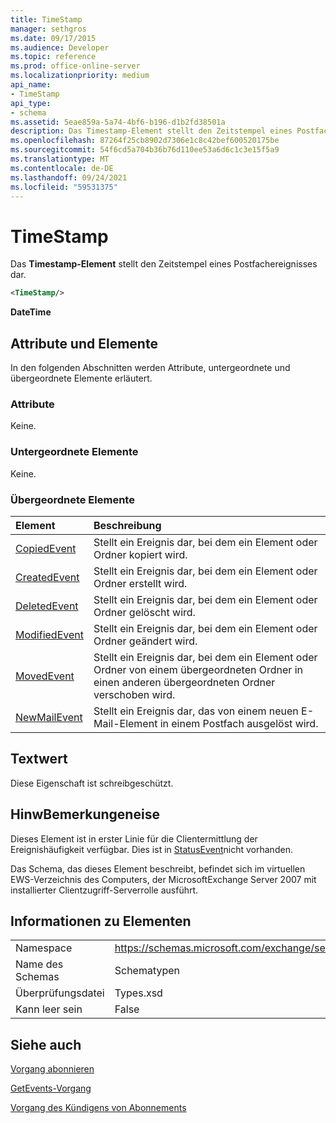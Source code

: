 ```yaml
---
title: TimeStamp
manager: sethgros
ms.date: 09/17/2015
ms.audience: Developer
ms.topic: reference
ms.prod: office-online-server
ms.localizationpriority: medium
api_name:
- TimeStamp
api_type:
- schema
ms.assetid: 5eae859a-5a74-4bf6-b196-d1b2fd38501a
description: Das Timestamp-Element stellt den Zeitstempel eines Postfachereignisses dar.
ms.openlocfilehash: 87264f25cb8902d7306e1c8c42bef600520175be
ms.sourcegitcommit: 54f6cd5a704b36b76d110ee53a6d6c1c3e15f5a9
ms.translationtype: MT
ms.contentlocale: de-DE
ms.lasthandoff: 09/24/2021
ms.locfileid: "59531375"
---
```

# <a name="timestamp"></a>TimeStamp

Das **Timestamp-Element** stellt den Zeitstempel eines Postfachereignisses dar. 
  
```xml
<TimeStamp/>
```

 **DateTime**
## <a name="attributes-and-elements"></a>Attribute und Elemente

In den folgenden Abschnitten werden Attribute, untergeordnete und übergeordnete Elemente erläutert.
  
### <a name="attributes"></a>Attribute

Keine.
  
### <a name="child-elements"></a>Untergeordnete Elemente

Keine.
  
### <a name="parent-elements"></a>Übergeordnete Elemente

|**Element**|**Beschreibung**|
|:-----|:-----|
|[CopiedEvent](copiedevent.md) <br/> |Stellt ein Ereignis dar, bei dem ein Element oder Ordner kopiert wird.  <br/> |
|[CreatedEvent](createdevent.md) <br/> |Stellt ein Ereignis dar, bei dem ein Element oder Ordner erstellt wird.  <br/> |
|[DeletedEvent](deletedevent.md) <br/> |Stellt ein Ereignis dar, bei dem ein Element oder Ordner gelöscht wird.  <br/> |
|[ModifiedEvent](modifiedevent.md) <br/> |Stellt ein Ereignis dar, bei dem ein Element oder Ordner geändert wird.  <br/> |
|[MovedEvent](movedevent.md) <br/> |Stellt ein Ereignis dar, bei dem ein Element oder Ordner von einem übergeordneten Ordner in einen anderen übergeordneten Ordner verschoben wird.  <br/> |
|[NewMailEvent](newmailevent.md) <br/> |Stellt ein Ereignis dar, das von einem neuen E-Mail-Element in einem Postfach ausgelöst wird.  <br/> |
   
## <a name="text-value"></a>Textwert

Diese Eigenschaft ist schreibgeschützt.
  
## <a name="remarks"></a>HinwBemerkungeneise

Dieses Element ist in erster Linie für die Clientermittlung der Ereignishäufigkeit verfügbar. Dies ist in [StatusEvent](statusevent.md)nicht vorhanden.
  
Das Schema, das dieses Element beschreibt, befindet sich im virtuellen EWS-Verzeichnis des Computers, der MicrosoftExchange Server 2007 mit installierter Clientzugriff-Serverrolle ausführt.
  
## <a name="element-information"></a>Informationen zu Elementen

|||
|:-----|:-----|
|Namespace  <br/> |https://schemas.microsoft.com/exchange/services/2006/types  <br/> |
|Name des Schemas  <br/> |Schematypen  <br/> |
|Überprüfungsdatei  <br/> |Types.xsd  <br/> |
|Kann leer sein  <br/> |False  <br/> |
   
## <a name="see-also"></a>Siehe auch



[Vorgang abonnieren](subscribe-operation.md)
  
[GetEvents-Vorgang](getevents-operation.md)
  
[Vorgang des Kündigens von Abonnements](unsubscribe-operation.md)

